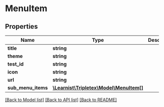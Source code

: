 # MenuItem

## Properties
Name | Type | Description | Notes
------------ | ------------- | ------------- | -------------
**title** | **string** |  | [optional] 
**theme** | **string** |  | [optional] 
**test_id** | **string** |  | [optional] 
**icon** | **string** |  | [optional] 
**url** | **string** |  | [optional] 
**sub_menu_items** | [**\Learnist\Tripletex\Model\MenuItem[]**](MenuItem.md) |  | [optional] 

[[Back to Model list]](../../README.md#documentation-for-models) [[Back to API list]](../../README.md#documentation-for-api-endpoints) [[Back to README]](../../README.md)

